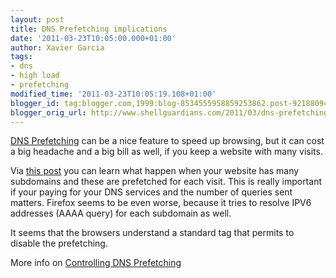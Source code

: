 ```yaml
---
layout: post
title: DNS Prefetching implications
date: '2011-03-23T10:05:00.000+01:00'
author: Xavier Garcia
tags:
- dns
- high load
- prefetching
modified_time: '2011-03-23T10:05:19.108+01:00'
blogger_id: tag:blogger.com,1999:blog-8534555958859253862.post-9218809408550221001
blogger_orig_url: http://www.shellguardians.com/2011/03/dns-prefetching-implications.html
---
```

[DNS Prefetching](http://www.chromium.org/developers/design-documents/dns-prefetching) can be a nice feature to speed up browsing, but it can cost a big headache and a big bill as well, if you keep a website with many visits.  
  
Via [this post](http://www.pinkbike.com/news/DNS-Prefetching-implications.html) you can learn what happen when your website has many subdomains and these are prefetched for each visit. This is really important if your paying for your DNS services and the number of queries sent matters. Firefox seems to be even worse, because it tries to resolve IPV6 addresses (AAAA query) for each subdomain as well.  
  
It seems that the browsers understand a standard tag that permits to disable the prefetching.  
  
More info on [Controlling DNS Prefetching](https://developer.mozilla.org/en/controlling_dns_prefetching)
